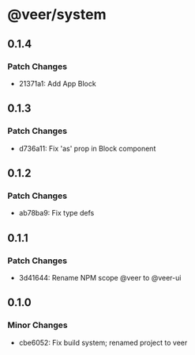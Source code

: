 # @veer/system

## 0.1.4

### Patch Changes

- 21371a1: Add App Block

## 0.1.3

### Patch Changes

- d736a11: Fix 'as' prop in Block component

## 0.1.2

### Patch Changes

- ab78ba9: Fix type defs

## 0.1.1

### Patch Changes

- 3d41644: Rename NPM scope @veer to @veer-ui

## 0.1.0

### Minor Changes

- cbe6052: Fix build system; renamed project to veer
